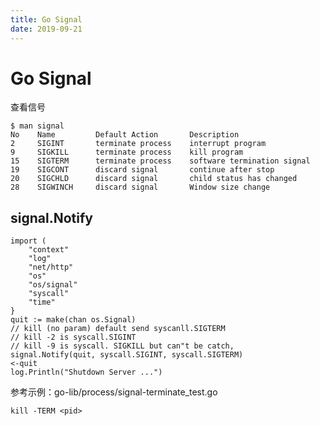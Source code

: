 ```yaml
---
title: Go Signal
date: 2019-09-21
---
```

# Go Signal

查看信号

    $ man signal
    No    Name         Default Action       Description
    2     SIGINT       terminate process    interrupt program
    9     SIGKILL      terminate process    kill program
    15    SIGTERM      terminate process    software termination signal
    19    SIGCONT      discard signal       continue after stop
    20    SIGCHLD      discard signal       child status has changed
    28    SIGWINCH     discard signal       Window size change

## signal.Notify
    import (
        "context"
        "log"
        "net/http"
        "os"
        "os/signal"
        "syscall"
        "time"
    }
	quit := make(chan os.Signal)
	// kill (no param) default send syscanll.SIGTERM
	// kill -2 is syscall.SIGINT
	// kill -9 is syscall. SIGKILL but can"t be catch, 
	signal.Notify(quit, syscall.SIGINT, syscall.SIGTERM)
	<-quit
	log.Println("Shutdown Server ...")

参考示例：go-lib/process/signal-terminate_test.go

    kill -TERM <pid>